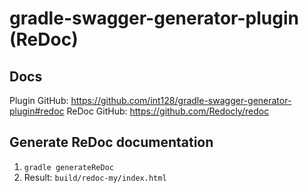 # gradle-swagger-generator-plugin (ReDoc)

## Docs
Plugin GitHub: https://github.com/int128/gradle-swagger-generator-plugin#redoc
ReDoc GitHub: https://github.com/Redocly/redoc

## Generate ReDoc documentation
1. `gradle generateReDoc`
2. Result: `build/redoc-my/index.html`